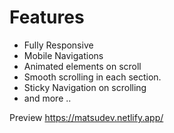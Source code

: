 # Features
- Fully Responsive
- Mobile Navigations
- Animated elements on scroll
- Smooth scrolling in each section.
- Sticky Navigation on scrolling
- and more ..

Preview
https://matsudev.netlify.app/
